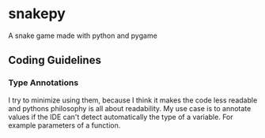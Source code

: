 # snakepy
A snake game made with python and pygame

## Coding Guidelines
### Type Annotations
I try to minimize using them, because I think it makes the code less readable and pythons philosophy is all about readability.
My use case is to annotate values if the IDE can't detect automatically the type of a variable. For example parameters of a function.
